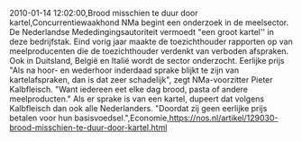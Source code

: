 2010-01-14 12:02:00,Brood misschien te duur door kartel,Concurrentiewaakhond NMa begint een onderzoek in de meelsector. De Nederlandse Mededingingsautoriteit vermoedt "een groot kartel'' in deze bedrijfstak. Eind vorig jaar maakte de toezichthouder rapporten op van meelproducenten die de toezichthouder verdenkt van verboden afspraken. Ook in Duitsland, België en Italië wordt de sector onderzocht. Eerlijke prijs "Als na hoor- en wederhoor inderdaad sprake blijkt te zijn van kartelafspraken, dan is dat zeer schadelijk", zegt NMa-voorzitter Pieter Kalbfleisch. "Want iedereen eet elke dag brood, pasta of andere meelproducten." Als er sprake is van een kartel, dupeert dat volgens Kalbfleisch dan ook alle Nederlanders. "Doordat zij geen eerlijke prijs betalen voor hun basisvoedsel.",Economie,https://nos.nl/artikel/129030-brood-misschien-te-duur-door-kartel.html